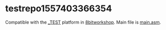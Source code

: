 testrepo1557403366354
=====

Compatible with the [_TEST](http://8bitworkshop.com/redir.html?platform=_TEST&importURL=$GITHUBURL) platform in [8bitworkshop](http://8bitworkshop.com/). Main file is [main.asm](main.asm#mainfile).
